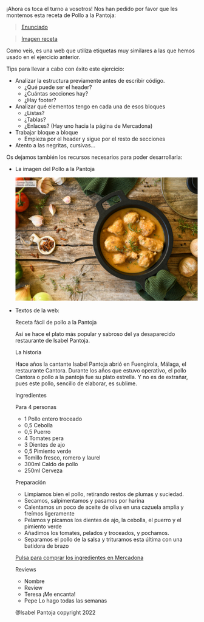 ¡Ahora os toca el turno a vosotros! Nos han pedido por favor que les montemos esta receta de Pollo a la Pantoja:

> [Enunciado](S2-recursos/tarea-receta.pdf)

> [Imagen receta](S2-recursos/img/pollo-pantoja.jpg)

Como veis, es una web que utiliza etiquetas muy similares a las que hemos usado en el ejercicio anterior.

Tips para llevar a cabo con éxito este ejercicio:

- Analizar la estructura previamente antes de escribir código.
    - ¿Qué puede ser el header?
    - ¿Cuántas secciones hay?
    - ¿Hay footer?
- Analizar qué elementos tengo en cada una de esos bloques
    - ¿Listas?
    - ¿Tablas?
    - ¿Enlaces? (Hay uno hacia la página de Mercadona)
- Trabajar bloque a bloque
    - Empieza por el header y sigue por el resto de secciones
- Atento a las negritas, cursivas…

Os dejamos también los recursos necesarios para poder desarrollarla:

- La imagen del Pollo a la Pantoja
    
   ![Imagen receta](S2-recursos/img/pollo-pantoja.jpg)

- Textos de la web:
    
    Receta fácil de pollo a la Pantoja
    
    Así se hace el plato más popular y sabroso del ya desaparecido restaurante de Isabel Pantoja.
    
    La historia

    Hace años la cantante Isabel Pantoja abrió en Fuengirola, Málaga, el restaurante Cantora. Durante los años que estuvo operativo, el pollo Cantora o pollo a la pantoja fue su plato estrella. Y no es de extrañar, pues este pollo, sencillo de elaborar, es sublime.
    
    
    Ingredientes
    
    Para 4 personas
    
    - 1 Pollo entero troceado
    - 0,5 Cebolla
    - 0,5 Puerro
    - 4 Tomates pera
    - 3 Dientes de ajo
    - 0,5 Pimiento verde
    - Tomillo fresco, romero y laurel
    - 300ml Caldo de pollo
    - 250ml Cerveza
    
    Preparación
    
    - Limpiamos bien el pollo, retirando restos de plumas y suciedad.
    - Secamos, salpimentamos y pasamos por harina
    - Calentamos un poco de aceite de oliva en una cazuela amplia y freímos ligeramente
    - Pelamos y picamos los dientes de ajo, la cebolla, el puerro y el pimiento verde
    - Añadimos los tomates, pelados y troceados, y pochamos.
    - Separamos el pollo de la salsa y trituramos esta última con una batidora de brazo
    
    [Pulsa para comprar los ingredientes en Mercadona](https://www.mercadona.es/)

    Reviews
    
    - Nombre
    - Review
    - Teresa ¡Me encanta!
    - Pepe Lo hago todas las semanas


    @Isabel Pantoja copyright 2022

